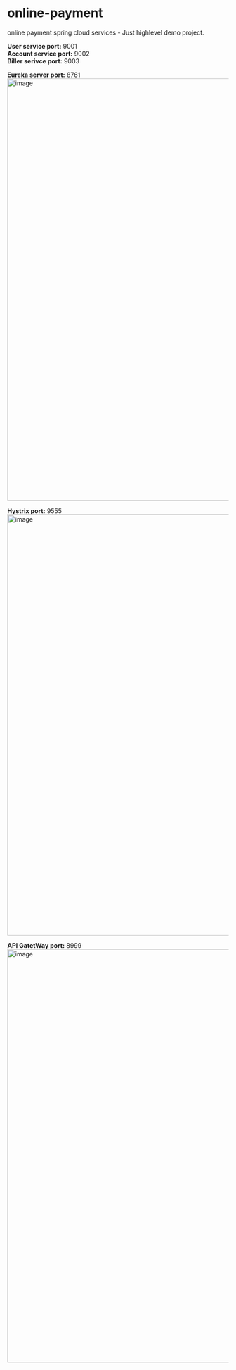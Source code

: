 # online-payment
online payment spring cloud services - Just highlevel demo project.


**User service port:** 9001<br/>
**Account service port:** 9002<br/>
**Biller serivce port:** 9003<br/>

**Eureka server port:** 8761<br/>
<img width="959" alt="image" src="https://github.com/shshrwt/online-payment/assets/6680364/d311cea2-67a1-4e19-96f5-d1e1549fccae">


**Hystrix port:** 9555
<img width="956" alt="image" src="https://github.com/shshrwt/online-payment/assets/6680364/b65d5594-0906-444a-aa40-23ac02c06cb2">


**API GatetWay port:** 8999 <br/>
<img width="938" alt="image" src="https://github.com/shshrwt/online-payment/assets/6680364/e1f1d638-9c3c-4fc8-a23f-52f07015189d">

